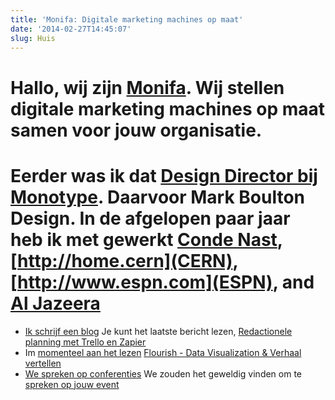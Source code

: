 ```yaml
---
title: 'Monifa: Digitale marketing machines op maat'
date: '2014-02-27T14:45:07'
slug: Huis
---
```

# Hallo, wij zijn [Monifa](/about/). Wij stellen digitale marketing machines op maat samen voor jouw organisatie.

# Eerder was ik dat [Design Director bij Monotype](http://www.monotype.com).  Daarvoor Mark Boulton Design. In de afgelopen paar jaar heb ik met gewerkt [Conde Nast](http://www.vogue.de),[http://home.cern](CERN), [http://www.espn.com](ESPN), and [Al Jazeera](http://www.aljazeera.com)

* [Ik schrijf een blog](/journal) Je kunt het laatste bericht lezen, [Redactionele planning met Trello en Zapier](/journal/editorial-planning-with-trello-and-zapier)
* Im [momenteel aan het lezen](/reading) [Flourish - Data Visualization &amp; Verhaal vertellen](https://flourish.studio/)
* [We spreken op conferenties](/speaking) We zouden het geweldig vinden om te [spreken op jouw event](/contact)

